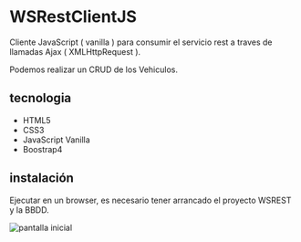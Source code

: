 # WSRestClientJS

Cliente JavaScript ( vanilla ) para consumir el servicio rest a traves de llamadas Ajax ( XMLHttpRequest ).

Podemos realizar un CRUD de los Vehiculos.

## tecnologia

 * HTML5
 * CSS3
 * JavaScript Vanilla
 * Boostrap4

## instalación

Ejecutar en un browser, es necesario tener arrancado el proyecto WSREST y la BBDD.

![pantalla inicial](https://github.com/ipartek/java_2018_0554/blob/master/dgt/WS_REST_Client_JS/screenshoot.png)
